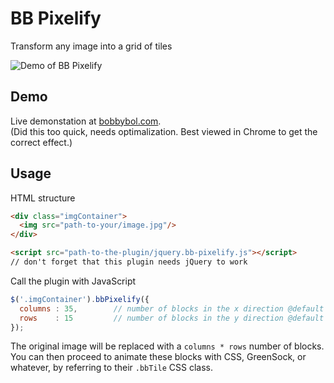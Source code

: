 # BB Pixelify
Transform any image into a grid of tiles

![Demo of BB Pixelify](https://github.com/bobbybol/pixelify/demo/img/pixelify-example@2x.jpg )

## Demo
Live demonstation at [bobbybol.com](http://bobbybol.com/plugins/bb-pixelify/).  
(Did this too quick, needs optimalization. Best viewed in Chrome to get the correct effect.)

## Usage

HTML structure
```html
<div class="imgContainer">
  <img src="path-to-your/image.jpg"/>
</div>

<script src="path-to-the-plugin/jquery.bb-pixelify.js"></script>
// don't forget that this plugin needs jQuery to work
```

Call the plugin with JavaScript
```javascript
$('.imgContainer').bbPixelify({ 
  columns : 35,        // number of blocks in the x direction @default 10 
  rows    : 15         // number of blocks in the y direction @default 10
});
```

The original image will be replaced with a `columns * rows` number of blocks.  
You can then proceed to animate these blocks with CSS, GreenSock, or whatever, by referring to their `.bbTile` CSS class.
